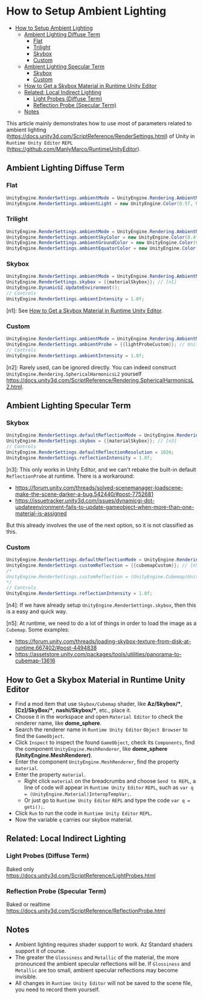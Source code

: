 # How to Setup Ambient Lighting

- [How to Setup Ambient Lighting](#how-to-setup-ambient-lighting)
  - [Ambient Lighting Diffuse Term](#ambient-lighting-diffuse-term)
    - [Flat](#flat)
    - [Trilight](#trilight)
    - [Skybox](#skybox)
    - [Custom](#custom)
  - [Ambient Lighting Specular Term](#ambient-lighting-specular-term)
    - [Skybox](#skybox-1)
    - [Custom](#custom-1)
  - [How to Get a Skybox Material in Runtime Unity Editor](#how-to-get-a-skybox-material-in-runtime-unity-editor)
  - [Related: Local Indirect Lighting](#related-local-indirect-lighting)
    - [Light Probes (Diffuse Term)](#light-probes-diffuse-term)
    - [Reflection Probe (Specular Term)](#reflection-probe-specular-term)
  - [Notes](#notes)

This article mainly demonstrates how to use most of parameters related to ambient lighting (https://docs.unity3d.com/ScriptReference/RenderSettings.html) of Unity in `Runtime Unity Editor` `REPL` (https://github.com/ManlyMarco/RuntimeUnityEditor).

## Ambient Lighting Diffuse Term

### Flat
```cs
UnityEngine.RenderSettings.ambientMode = UnityEngine.Rendering.AmbientMode.Flat;
UnityEngine.RenderSettings.ambientLight = new UnityEngine.Color(0.5f, 0.5f, 0.5f);
```

### Trilight
```cs
UnityEngine.RenderSettings.ambientMode = UnityEngine.Rendering.AmbientMode.Trilight;
UnityEngine.RenderSettings.ambientSkyColor = new UnityEngine.Color(0.4f, 0.4f, 0.4f);
UnityEngine.RenderSettings.ambientGroundColor = new UnityEngine.Color(0.3f, 0.3f, 0.3f);
UnityEngine.RenderSettings.ambientEquatorColor = new UnityEngine.Color(0.6f, 0.6f, 0.6f);
```

### Skybox
```cs
UnityEngine.RenderSettings.ambientMode = UnityEngine.Rendering.AmbientMode.Skybox;
UnityEngine.RenderSettings.skybox = {{materialSkybox}}; // [n1]
UnityEngine.DynamicGI.UpdateEnvironment();
// Controls
UnityEngine.RenderSettings.ambientIntensity = 1.0f;
```
[n1]: See [How to Get a Skybox Material in Runtime Unity Editor](#how-to-get-a-skybox-material-in-runtime-unity-editor).

### Custom
```cs
UnityEngine.RenderSettings.ambientMode = UnityEngine.Rendering.AmbientMode.Custom;
UnityEngine.RenderSettings.ambientProbe = {{lightProbeCustom}}; // UnityEngine.Rendering.SphericalHarmonicsL2 [n2]
// Controls
UnityEngine.RenderSettings.ambientIntensity = 1.0f;
```
[n2]: Rarely used, can be ignored directly. You can indeed construct `UnityEngine.Rendering.SphericalHarmonicsL2` yourself https://docs.unity3d.com/ScriptReference/Rendering.SphericalHarmonicsL2.html.

## Ambient Lighting Specular Term

### Skybox
```cs
UnityEngine.RenderSettings.defaultReflectionMode = UnityEngine.Rendering.DefaultReflectionMode.Skybox;
UnityEngine.RenderSettings.skybox = {{materialSkybox}}; // [n3]
// Controls
UnityEngine.RenderSettings.defaultReflectionResolution = 1024;
UnityEngine.RenderSettings.reflectionIntensity = 1.0f;
```
[n3]: This only works in Unity Editor, and we can't rebake the built-in default `ReflectionProbe` at runtime. There is a workaround:
- https://forum.unity.com/threads/solved-scenemanager-loadscene-make-the-scene-darker-a-bug.542440/#post-7752681
- https://issuetracker.unity3d.com/issues/dynamicgi-dot-updateenvironment-fails-to-update-gameobject-when-more-than-one-material-is-assigned

But this already involves the use of the next option, so it is not classified as this.

### Custom
```cs
UnityEngine.RenderSettings.defaultReflectionMode = UnityEngine.Rendering.DefaultReflectionMode.Custom;
UnityEngine.RenderSettings.customReflection = {{cubemapCustom}}; // [n5]
/*
UnityEngine.RenderSettings.customReflection = (UnityEngine.Cubemap)UnityEngine.RenderSettings.skybox.GetTexture("_Tex"); [n4]
*/
// Controls
UnityEngine.RenderSettings.reflectionIntensity = 1.0f;
```
[n4]: If we have already setup `UnityEngine.RenderSettings.skybox`, then this is a easy and quick way.

[n5]: At runtime, we need to do a lot of things in order to load the image as a `Cubemap`. Some examples:
- https://forum.unity.com/threads/loading-skybox-texture-from-disk-at-runtime.667402/#post-4494838
- https://assetstore.unity.com/packages/tools/utilities/panorama-to-cubemap-13616

## How to Get a Skybox Material in Runtime Unity Editor
- Find a mod item that use `Skybox/Cubemap` shader, like **Az/Skybox/\***, **[Cz]/SkyBox/\***, **nashi/Skybox/\***, etc., place it.
- Choose it in the workspace and open `Material Editor` to check the renderer name, like **dome_sphere**.
- Search the renderer name in `Runtime Unity Editor` `Object Browser` to find the `GameObject`.
- Click `Inspect` to inspect the found `GameObject`, check its `Components`, find the component `UnityEngine.MeshRenderer`, like **dome_sphere (UnityEngine.MeshRenderer)**.
- Enter the component `UnityEngine.MeshRenderer`, find the property `material`.
- Enter the property `material`.
  - Right click `material` on the breadcrumbs and choose `Send to REPL`, a line of code will appear in `Runtime Unity Editor` `REPL`, such as `var q = (UnityEngine.Material)InteropTempVar;`.
  - Or just go to `Runtime Unity Editor` `REPL` and type the code `var q = geti();`.
- Click `Run` to run the code in `Runtime Unity Editor` `REPL`.
- Now the variable `q` carries our skybox material.

## Related: Local Indirect Lighting

### Light Probes (Diffuse Term)
Baked only  
https://docs.unity3d.com/ScriptReference/LightProbes.html

### Reflection Probe (Specular Term)
Baked or realtime  
https://docs.unity3d.com/ScriptReference/ReflectionProbe.html

## Notes
- Ambient lighting requires shader support to work. Az Standard shaders support it of course.
- The greater the `Glossiness` and `Metallic` of the material, the more pronounced the ambient specular reflections will be. If `Glossiness` and `Metallic` are too small, ambient specular reflections may become invisible.
- All changes in `Runtime Unity Editor` will not be saved to the scene file, you need to record them yourself.